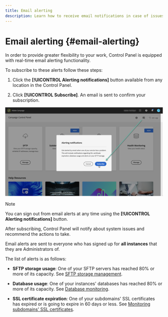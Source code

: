 ```yaml
---
title: Email alerting
description: Learn how to receive email notifications in case of issues on your Campaign instances
---
```


# Email alerting {#email-alerting}

In order to provide greater flexibility to your work, Control Panel is equipped with real-time email alerting functionality.

To subscribe to these alerts follow these steps:

1. Click the **[!UICONTROL Alerting notifications]** button available from any location in the Control Panel.

1. Click **[!UICONTROL Subscribe]**. An email is sent to confirm your subscription.

![](assets/subscribing.png)

>[!NOTE]
>
>You can sign out from email alerts at any time using the **[!UICONTROL Alerting notifications]** button.

After subscribing, Control Panel will notify about system issues and recommend the actions to take.

Email alerts are sent to everyone who has signed up for **all instances** that they are Administrators of.

The list of alerts is as follows:

* **SFTP storage usage**: One of your SFTP servers has reached 80% or more of its capacity. See [SFTP storage management](../../sftp/using/sftp-storage-management.md).

* **Database usage**: One of your instances' databases has reached 80% or more of its capacity. See [Database monitoring](../../performance-monitoring/using/database-monitoring.md).

* **SSL certificate expiration**: One of your subdomains' SSL certificates has expired or is going to expire in  60 days or less. See [Monitoring subdomains' SSL certificates](../../subdomains-certificates/using/monitoring-ssl-certificates.md).
